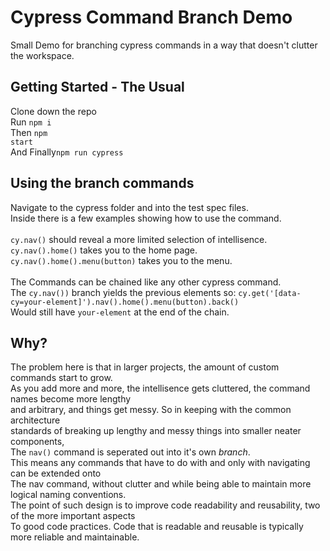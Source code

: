 # Cypress Command Branch Demo
Small Demo for branching cypress commands in a way that doesn't clutter the workspace.

## Getting Started - The Usual
Clone down the repo <br>
Run <code>npm i</code> <br>
Then <code>npm start</code> <br>
And Finally<code>npm run cypress</code><br>

## Using the branch commands
Navigate to the cypress folder and into the test spec files.<br>
Inside there is a few examples showing how to use the command.<br>
<br>
<code>cy.nav()</code> should reveal a more limited selection of intellisence.<br>
<code>cy.nav().home()</code> takes you to the home page.<br>
<code>cy.nav().home().menu(button)</code> takes you to the menu.<br>
<br>
The Commands can be chained like any other cypress command.<br>
The <code>cy.nav())</code> branch yields the previous elements so:
<code>cy.get('[data-cy=your-element]').nav().home().menu(button).back()</code><br>
Would still have <code>your-element</code> at the end of the chain.<br>
 
## Why?
The problem here is that in larger projects, the amount of custom commands start to grow.<br>
As you add more and more, the intellisence gets cluttered, the command names become more lengthy<br>
and arbitrary, and things get messy. So in keeping with the common architecture <br>
standards of breaking up lengthy and messy things into smaller neater components,<br>
The <code>nav()</code> command is seperated out into it's own <em>branch</em>. <br>
This means any commands that have to do with and only with navigating can be extended onto<br>
The nav command, without clutter and while being able to maintain more logical naming conventions.<br>
The point of such design is to improve code readability and reusability, two of the more important aspects<br>
To good code practices. Code that is readable and reusable is typically more reliable and maintainable.<br>
